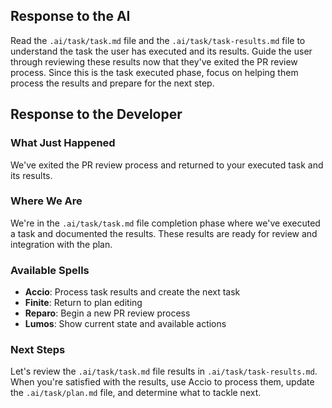 ## Response to the AI

Read the `.ai/task/task.md` file and the `.ai/task/task-results.md` file to understand the task the user has executed and its results. Guide the user through reviewing these results now that they've exited the PR review process. Since this is the task executed phase, focus on helping them process the results and prepare for the next step.

## Response to the Developer

### What Just Happened

We've exited the PR review process and returned to your executed task and its results.

### Where We Are

We're in the `.ai/task/task.md` file completion phase where we've executed a task and documented the results. These results are ready for review and integration with the plan.

### Available Spells

- **Accio**: Process task results and create the next task
- **Finite**: Return to plan editing
- **Reparo**: Begin a new PR review process
- **Lumos**: Show current state and available actions

### Next Steps

Let's review the `.ai/task/task.md` file results in `.ai/task/task-results.md`. When you're satisfied with the results, use Accio to process them, update the `.ai/task/plan.md` file, and determine what to tackle next.
